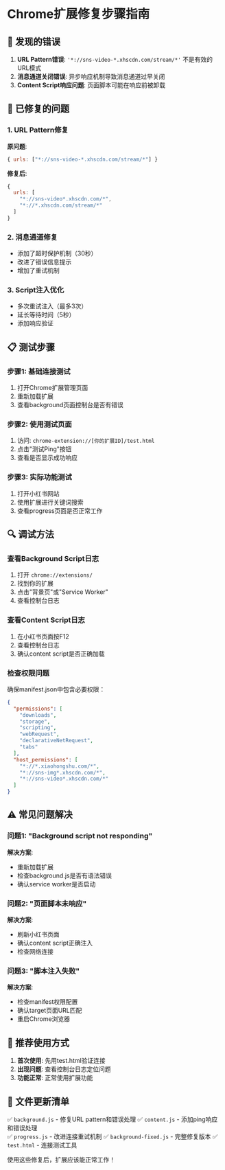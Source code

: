 # Chrome扩展修复步骤指南

## 🚨 发现的错误

1. **URL Pattern错误**: `'*://sns-video-*.xhscdn.com/stream/*'` 不是有效的URL模式
2. **消息通道关闭错误**: 异步响应机制导致消息通道过早关闭
3. **Content Script响应问题**: 页面脚本可能在响应前被卸载

## 🔧 已修复的问题

### 1. URL Pattern修复
**原问题**:
```javascript
{ urls: ["*://sns-video-*.xhscdn.com/stream/*"] }
```

**修复后**:
```javascript
{ 
  urls: [
    "*://sns-video*.xhscdn.com/*",
    "*://*.xhscdn.com/stream/*"
  ]
}
```

### 2. 消息通道修复
- 添加了超时保护机制（30秒）
- 改进了错误信息提示
- 增加了重试机制

### 3. Script注入优化
- 多次重试注入（最多3次）
- 延长等待时间（5秒）
- 添加响应验证

## 📋 测试步骤

### 步骤1: 基础连接测试
1. 打开Chrome扩展管理页面
2. 重新加载扩展
3. 查看background页面控制台是否有错误

### 步骤2: 使用测试页面
1. 访问: `chrome-extension://[你的扩展ID]/test.html`
2. 点击"测试Ping"按钮
3. 查看是否显示成功响应

### 步骤3: 实际功能测试
1. 打开小红书网站
2. 使用扩展进行关键词搜索
3. 查看progress页面是否正常工作

## 🔍 调试方法

### 查看Background Script日志
1. 打开 `chrome://extensions/`
2. 找到你的扩展
3. 点击"背景页"或"Service Worker"
4. 查看控制台日志

### 查看Content Script日志
1. 在小红书页面按F12
2. 查看控制台日志
3. 确认content script是否正确加载

### 检查权限问题
确保manifest.json中包含必要权限：
```json
{
  "permissions": [
    "downloads",
    "storage", 
    "scripting",
    "webRequest",
    "declarativeNetRequest",
    "tabs"
  ],
  "host_permissions": [
    "*://*.xiaohongshu.com/*",
    "*://sns-img*.xhscdn.com/*",
    "*://sns-video*.xhscdn.com/*"
  ]
}
```

## ⚠️ 常见问题解决

### 问题1: "Background script not responding"
**解决方案**: 
- 重新加载扩展
- 检查background.js是否有语法错误
- 确认service worker是否启动

### 问题2: "页面脚本未响应"
**解决方案**:
- 刷新小红书页面
- 确认content script正确注入
- 检查网络连接

### 问题3: "脚本注入失败"
**解决方案**:
- 检查manifest权限配置
- 确认target页面URL匹配
- 重启Chrome浏览器

## 🚀 推荐使用方式

1. **首次使用**: 先用test.html验证连接
2. **出现问题**: 查看控制台日志定位问题
3. **功能正常**: 正常使用扩展功能

## 📝 文件更新清单

✅ `background.js` - 修复URL pattern和错误处理
✅ `content.js` - 添加ping响应和错误处理  
✅ `progress.js` - 改进连接重试机制
✅ `background-fixed.js` - 完整修复版本
✅ `test.html` - 连接测试工具

使用这些修复后，扩展应该能正常工作！ 